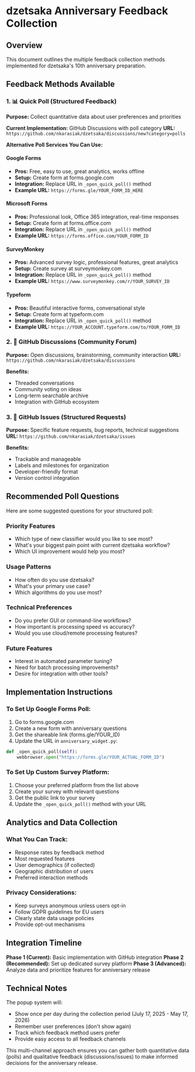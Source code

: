 # dzetsaka Anniversary Feedback Collection

## Overview
This document outlines the multiple feedback collection methods implemented for dzetsaka's 10th anniversary preparation.

## Feedback Methods Available

### 1. 📊 Quick Poll (Structured Feedback)
**Purpose:** Collect quantitative data about user preferences and priorities

**Current Implementation:** GitHub Discussions with poll category
**URL:** `https://github.com/nkarasiak/dzetsaka/discussions/new?category=polls`

**Alternative Poll Services You Can Use:**

#### Google Forms
- **Pros:** Free, easy to use, great analytics, works offline
- **Setup:** Create form at forms.google.com
- **Integration:** Replace URL in `_open_quick_poll()` method
- **Example URL:** `https://forms.gle/YOUR_FORM_ID_HERE`

#### Microsoft Forms
- **Pros:** Professional look, Office 365 integration, real-time responses
- **Setup:** Create form at forms.office.com
- **Integration:** Replace URL in `_open_quick_poll()` method
- **Example URL:** `https://forms.office.com/YOUR_FORM_ID`

#### SurveyMonkey
- **Pros:** Advanced survey logic, professional features, great analytics
- **Setup:** Create survey at surveymonkey.com
- **Integration:** Replace URL in `_open_quick_poll()` method
- **Example URL:** `https://www.surveymonkey.com/r/YOUR_SURVEY_ID`

#### Typeform
- **Pros:** Beautiful interactive forms, conversational style
- **Setup:** Create form at typeform.com
- **Integration:** Replace URL in `_open_quick_poll()` method
- **Example URL:** `https://YOUR_ACCOUNT.typeform.com/to/YOUR_FORM_ID`

### 2. 💬 GitHub Discussions (Community Forum)
**Purpose:** Open discussions, brainstorming, community interaction
**URL:** `https://github.com/nkarasiak/dzetsaka/discussions`

**Benefits:**
- Threaded conversations
- Community voting on ideas
- Long-term searchable archive
- Integration with GitHub ecosystem

### 3. 🐛 GitHub Issues (Structured Requests)
**Purpose:** Specific feature requests, bug reports, technical suggestions
**URL:** `https://github.com/nkarasiak/dzetsaka/issues`

**Benefits:**
- Trackable and manageable
- Labels and milestones for organization
- Developer-friendly format
- Version control integration

## Recommended Poll Questions

Here are some suggested questions for your structured poll:

### Priority Features
- Which type of new classifier would you like to see most?
- What's your biggest pain point with current dzetsaka workflow?
- Which UI improvement would help you most?

### Usage Patterns
- How often do you use dzetsaka?
- What's your primary use case?
- Which algorithms do you use most?

### Technical Preferences
- Do you prefer GUI or command-line workflows?
- How important is processing speed vs accuracy?
- Would you use cloud/remote processing features?

### Future Features
- Interest in automated parameter tuning?
- Need for batch processing improvements?
- Desire for integration with other tools?

## Implementation Instructions

### To Set Up Google Forms Poll:

1. Go to forms.google.com
2. Create a new form with anniversary questions
3. Get the shareable link (forms.gle/YOUR_ID)
4. Update the URL in `anniversary_widget.py`:

```python
def _open_quick_poll(self):
    webbrowser.open("https://forms.gle/YOUR_ACTUAL_FORM_ID")
```

### To Set Up Custom Survey Platform:

1. Choose your preferred platform from the list above
2. Create your survey with relevant questions
3. Get the public link to your survey
4. Update the `_open_quick_poll()` method with your URL

## Analytics and Data Collection

### What You Can Track:
- Response rates by feedback method
- Most requested features
- User demographics (if collected)
- Geographic distribution of users
- Preferred interaction methods

### Privacy Considerations:
- Keep surveys anonymous unless users opt-in
- Follow GDPR guidelines for EU users
- Clearly state data usage policies
- Provide opt-out mechanisms

## Integration Timeline

**Phase 1 (Current):** Basic implementation with GitHub integration
**Phase 2 (Recommended):** Set up dedicated survey platform
**Phase 3 (Advanced):** Analyze data and prioritize features for anniversary release

## Technical Notes

The popup system will:
- Show once per day during the collection period (July 17, 2025 - May 17, 2026)
- Remember user preferences (don't show again)
- Track which feedback method users prefer
- Provide easy access to all feedback channels

This multi-channel approach ensures you can gather both quantitative data (polls) and qualitative feedback (discussions/issues) to make informed decisions for the anniversary release.